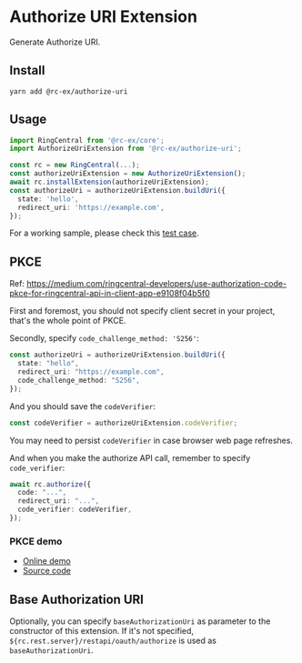 # Authorize URI Extension

Generate Authorize URI.

## Install

```
yarn add @rc-ex/authorize-uri
```

## Usage

```ts
import RingCentral from '@rc-ex/core';
import AuthorizeUriExtension from '@rc-ex/authorize-uri';

const rc = new RingCentral(...);
const authorizeUriExtension = new AuthorizeUriExtension();
await rc.installExtension(authorizeUriExtension);
const authorizeUri = authorizeUriExtension.buildUri({
  state: 'hello',
  redirect_uri: 'https://example.com',
});
```

For a working sample, please check this
[test case](../../../test/authorize-uri-extension.spec.ts).

## PKCE

Ref:
https://medium.com/ringcentral-developers/use-authorization-code-pkce-for-ringcentral-api-in-client-app-e9108f04b5f0

First and foremost, you should not specify client secret in your project, that's
the whole point of PKCE.

Secondly, specify `code_challenge_method: 'S256'`:

```ts
const authorizeUri = authorizeUriExtension.buildUri({
  state: "hello",
  redirect_uri: "https://example.com",
  code_challenge_method: "S256",
});
```

And you should save the `codeVerifier`:

```ts
const codeVerifier = authorizeUriExtension.codeVerifier;
```

You may need to persist `codeVerifier` in case browser web page refreshes.

And when you make the authorize API call, remember to specify `code_verifier`:

```ts
await rc.authorize({
  code: "...",
  redirect_uri: "...",
  code_verifier: codeVerifier,
});
```

### PKCE demo

- [Online demo](https://chuntaoliu.com/pkce-demo-ts/)
- [Source code](https://github.com/tylerlong/pkce-demo-ts)

## Base Authorization URI

Optionally, you can specify `baseAuthorizationUri` as parameter to the
constructor of this extension. If it's not specified,
`${rc.rest.server}/restapi/oauth/authorize` is used as `baseAuthorizationUri`.
